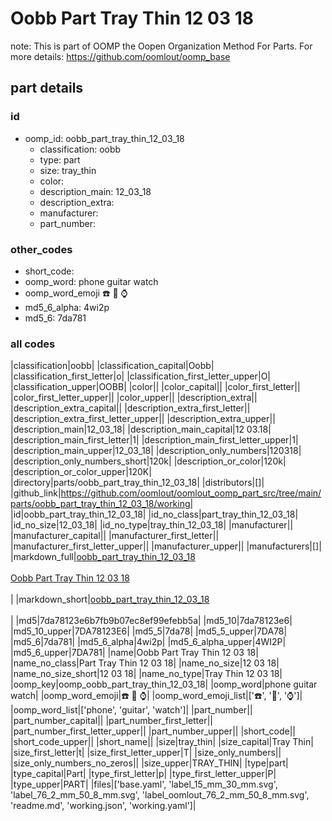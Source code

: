 # Oobb Part Tray Thin 12 03 18  

note: This is part of OOMP the Oopen Organization Method For Parts. For more details: https://github.com/oomlout/oomp_base

##  part details





### id
* oomp_id: oobb_part_tray_thin_12_03_18
  * classification: oobb
  * type: part
  * size: tray_thin
  * color: 
  * description_main: 12_03_18
  * description_extra: 
  * manufacturer: 
  * part_number: 

### other_codes
* short_code: 
* oomp_word: phone guitar watch
* oomp_word_emoji :phone: :guitar: :watch:
* md5_6_alpha: 4wi2p
* md5_6: 7da781

### all codes 
|classification|oobb|
|classification_capital|Oobb|
|classification_first_letter|o|
|classification_first_letter_upper|O|
|classification_upper|OOBB|
|color||
|color_capital||
|color_first_letter||
|color_first_letter_upper||
|color_upper||
|description_extra||
|description_extra_capital||
|description_extra_first_letter||
|description_extra_first_letter_upper||
|description_extra_upper||
|description_main|12_03_18|
|description_main_capital|12 03.18|
|description_main_first_letter|1|
|description_main_first_letter_upper|1|
|description_main_upper|12_03_18|
|description_only_numbers|120318|
|description_only_numbers_short|120k|
|description_or_color|120k|
|description_or_color_upper|120K|
|directory|parts/oobb_part_tray_thin_12_03_18|
|distributors|[]|
|github_link|https://github.com/oomlout/oomlout_oomp_part_src/tree/main/parts/oobb_part_tray_thin_12_03_18/working|
|id|oobb_part_tray_thin_12_03_18|
|id_no_class|part_tray_thin_12_03_18|
|id_no_size|12_03_18|
|id_no_type|tray_thin_12_03_18|
|manufacturer||
|manufacturer_capital||
|manufacturer_first_letter||
|manufacturer_first_letter_upper||
|manufacturer_upper||
|manufacturers|[]|
|markdown_full|[oobb_part_tray_thin_12_03_18](https://github.com/oomlout/oomlout_oomp_part_src/tree/main/parts/oobb_part_tray_thin_12_03_18/working)<br>[](https://github.com/oomlout/oomlout_oomp_part_src/tree/main/parts/oobb_part_tray_thin_12_03_18/working)<br>[Oobb Part Tray Thin 12 03 18](https://github.com/oomlout/oomlout_oomp_part_src/tree/main/parts/oobb_part_tray_thin_12_03_18/working)<br><br>|
|markdown_short|[oobb_part_tray_thin_12_03_18](https://github.com/oomlout/oomlout_oomp_part_src/tree/main/parts/oobb_part_tray_thin_12_03_18/working)<br><br>|
|md5|7da78123e6b7fb9b07ec8ef99efebb5a|
|md5_10|7da78123e6|
|md5_10_upper|7DA78123E6|
|md5_5|7da78|
|md5_5_upper|7DA78|
|md5_6|7da781|
|md5_6_alpha|4wi2p|
|md5_6_alpha_upper|4WI2P|
|md5_6_upper|7DA781|
|name|Oobb Part Tray Thin 12 03 18|
|name_no_class|Part Tray Thin 12 03 18|
|name_no_size|12 03 18|
|name_no_size_short|12 03 18|
|name_no_type|Tray Thin 12 03 18|
|oomp_key|oomp_oobb_part_tray_thin_12_03_18|
|oomp_word|phone guitar watch|
|oomp_word_emoji|:phone: :guitar: :watch:|
|oomp_word_emoji_list|[':phone:', ':guitar:', ':watch:']|
|oomp_word_list|['phone', 'guitar', 'watch']|
|part_number||
|part_number_capital||
|part_number_first_letter||
|part_number_first_letter_upper||
|part_number_upper||
|short_code||
|short_code_upper||
|short_name||
|size|tray_thin|
|size_capital|Tray Thin|
|size_first_letter|t|
|size_first_letter_upper|T|
|size_only_numbers||
|size_only_numbers_no_zeros||
|size_upper|TRAY_THIN|
|type|part|
|type_capital|Part|
|type_first_letter|p|
|type_first_letter_upper|P|
|type_upper|PART|
|files|['base.yaml', 'label_15_mm_30_mm.svg', 'label_76_2_mm_50_8_mm.svg', 'label_oomlout_76_2_mm_50_8_mm.svg', 'readme.md', 'working.json', 'working.yaml']|
